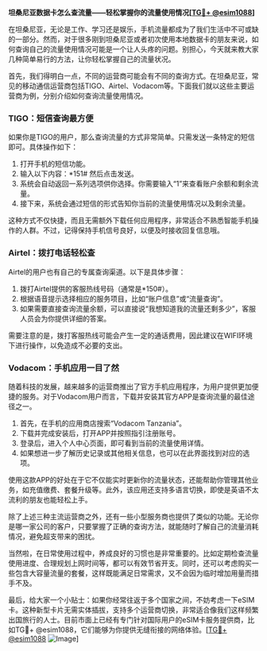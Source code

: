 **坦桑尼亚数据卡怎么查流量——轻松掌握你的流量使用情况[[TG💪+ @esim1088](https://t.me/s/esim1088)]**

在坦桑尼亚，无论是工作、学习还是娱乐，手机流量都成为了我们生活中不可或缺的一部分。然而，对于很多刚到坦桑尼亚或者初次使用本地数据卡的朋友来说，如何查询自己的流量使用情况可能是一个让人头疼的问题。别担心，今天就来教大家几种简单易行的方法，让你轻松掌握自己的流量状况。

首先，我们得明白一点，不同的运营商可能会有不同的查询方式。在坦桑尼亚，常见的移动通信运营商包括TIGO、Airtel、Vodacom等。下面我们就以这些主要运营商为例，分别介绍如何查询流量使用情况。

### TIGO：短信查询最方便

如果你是TIGO的用户，那么查询流量的方式非常简单。只需发送一条特定的短信即可。具体操作如下：

1. 打开手机的短信功能。
2. 输入以下内容：*151# 然后点击发送。
3. 系统会自动返回一系列选项供你选择。你需要输入“1”来查看账户余额和剩余流量。
4. 接下来，系统会通过短信的形式告知你当前的流量使用情况以及剩余流量。

这种方式不仅快捷，而且无需额外下载任何应用程序，非常适合不熟悉智能手机操作的人群。不过，记得保持手机信号良好，以便及时接收回复信息哦。

### Airtel：拨打电话轻松查

Airtel的用户也有自己的专属查询渠道。以下是具体步骤：

1. 拨打Airtel提供的客服热线号码（通常是*150#）。
2. 根据语音提示选择相应的服务项目，比如“账户信息”或“流量查询”。
3. 如果需要直接查询流量余额，可以直接说“我想知道我的流量还剩多少”，客服人员会为你提供详细的答案。

需要注意的是，拨打客服热线可能会产生一定的通话费用，因此建议在WIFI环境下进行操作，以免造成不必要的支出。

### Vodacom：手机应用一目了然

随着科技的发展，越来越多的运营商推出了官方手机应用程序，为用户提供更加便捷的服务。对于Vodacom用户而言，下载并安装其官方APP是查询流量的最佳途径之一。

1. 首先，在手机的应用商店搜索“Vodacom Tanzania”。
2. 下载并完成安装后，打开APP并按照指引注册账号。
3. 登录后，进入个人中心页面，即可看到当前的流量使用详情。
4. 如果想进一步了解历史记录或其他相关信息，也可以在此界面找到对应的选项。

使用这款APP的好处在于它不仅能实时更新你的流量状态，还能帮助你管理其他业务，如充值缴费、套餐升级等。此外，该应用还支持多语言切换，即使是英语不太流利的朋友也能轻松上手。

除了上述三种主流运营商之外，还有一些小型服务商也提供了类似的功能。无论你是哪一家公司的客户，只要掌握了正确的查询方法，就能随时了解自己的流量消耗情况，避免超支带来的困扰。

当然啦，在日常使用过程中，养成良好的习惯也是非常重要的。比如定期检查流量使用进度、合理规划上网时间等，都可以有效节省开支。同时，还可以考虑购买一些包含大容量流量的套餐，这样既能满足日常需求，又不会因为临时增加用量而措手不及。

最后，给大家一个小贴士：如果你经常往返于多个国家之间，不妨考虑一下eSIM卡。这种新型卡片无需实体插拔，支持多个运营商切换，非常适合像我们这样频繁出国旅行的人士。目前市面上已经有专门针对国际用户的eSIM卡服务提供商，比如TG💪+ @esim1088，它们能够为你提供无缝衔接的网络体验。[[TG💪+ @esim1088](https://t.me/s/esim1088) ![Image](https://i.postimg.cc/4NQfJmqS/Snipaste-2025-05-13-00-14-12.png)]